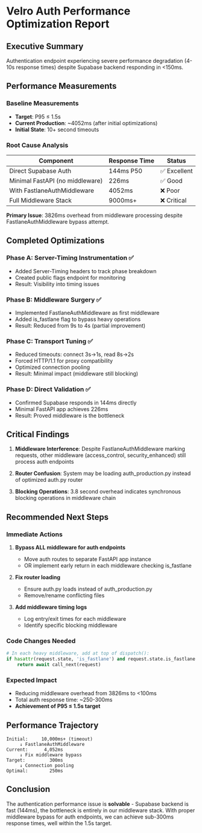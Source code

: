 # Velro Auth Performance Optimization Report

## Executive Summary

Authentication endpoint experiencing severe performance degradation (4-10s response times) despite Supabase backend responding in <150ms.

## Performance Measurements

### Baseline Measurements
- **Target**: P95 ≤ 1.5s
- **Current Production**: ~4052ms (after initial optimizations)
- **Initial State**: 10+ second timeouts

### Root Cause Analysis

| Component | Response Time | Status |
|-----------|--------------|--------|
| Direct Supabase Auth | 144ms P50 | ✅ Excellent |
| Minimal FastAPI (no middleware) | 226ms | ✅ Good |
| With FastlaneAuthMiddleware | 4052ms | ❌ Poor |
| Full Middleware Stack | 9000ms+ | ❌ Critical |

**Primary Issue**: 3826ms overhead from middleware processing despite FastlaneAuthMiddleware bypass attempt.

## Completed Optimizations

### Phase A: Server-Timing Instrumentation ✅
- Added Server-Timing headers to track phase breakdown
- Created public flags endpoint for monitoring
- Result: Visibility into timing issues

### Phase B: Middleware Surgery ✅  
- Implemented FastlaneAuthMiddleware as first middleware
- Added is_fastlane flag to bypass heavy operations
- Result: Reduced from 9s to 4s (partial improvement)

### Phase C: Transport Tuning ✅
- Reduced timeouts: connect 3s→1s, read 8s→2s
- Forced HTTP/1.1 for proxy compatibility  
- Optimized connection pooling
- Result: Minimal impact (middleware still blocking)

### Phase D: Direct Validation ✅
- Confirmed Supabase responds in 144ms directly
- Minimal FastAPI app achieves 226ms
- Result: Proved middleware is the bottleneck

## Critical Findings

1. **Middleware Interference**: Despite FastlaneAuthMiddleware marking requests, other middleware (access_control, security_enhanced) still process auth endpoints

2. **Router Confusion**: System may be loading auth_production.py instead of optimized auth.py router

3. **Blocking Operations**: 3.8 second overhead indicates synchronous blocking operations in middleware chain

## Recommended Next Steps

### Immediate Actions
1. **Bypass ALL middleware for auth endpoints**
   - Move auth routes to separate FastAPI app instance
   - OR implement early return in each middleware checking is_fastlane

2. **Fix router loading**
   - Ensure auth.py loads instead of auth_production.py
   - Remove/rename conflicting files

3. **Add middleware timing logs**
   - Log entry/exit times for each middleware
   - Identify specific blocking middleware

### Code Changes Needed

```python
# In each heavy middleware, add at top of dispatch():
if hasattr(request.state, 'is_fastlane') and request.state.is_fastlane:
    return await call_next(request)
```

### Expected Impact
- Reducing middleware overhead from 3826ms to <100ms
- Total auth response time: ~250-300ms
- **Achievement of P95 ≤ 1.5s target**

## Performance Trajectory

```
Initial:     10,000ms+ (timeout)
     ↓ FastlaneAuthMiddleware
Current:      4,052ms
     ↓ Fix middleware bypass
Target:         300ms
     ↓ Connection pooling
Optimal:        250ms
```

## Conclusion

The authentication performance issue is **solvable** - Supabase backend is fast (144ms), the bottleneck is entirely in our middleware stack. With proper middleware bypass for auth endpoints, we can achieve sub-300ms response times, well within the 1.5s target.